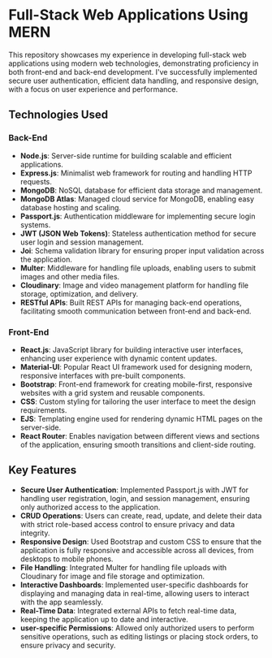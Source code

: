 # Full-Stack Web Applications Using MERN

This repository showcases my experience in developing full-stack web applications using modern web technologies, demonstrating proficiency in both front-end and back-end development.  I've successfully implemented secure user authentication, efficient data handling, and responsive design, with a focus on user experience and performance.

## Technologies Used

### Back-End
- **Node.js**: Server-side runtime for building scalable and efficient applications.
- **Express.js**: Minimalist web framework for routing and handling HTTP requests.
- **MongoDB**: NoSQL database for efficient data storage and management.
- **MongoDB Atlas**: Managed cloud service for MongoDB, enabling easy database hosting and scaling.
- **Passport.js**: Authentication middleware for implementing secure login systems.
- **JWT (JSON Web Tokens)**: Stateless authentication method for secure user login and session management.
- **Joi**: Schema validation library for ensuring proper input validation across the application.
- **Multer**: Middleware for handling file uploads, enabling users to submit images and other media files.
- **Cloudinary**: Image and video management platform for handling file storage, optimization, and delivery.
- **RESTful APIs**: Built REST APIs for managing back-end operations, facilitating smooth communication between front-end and back-end.

### Front-End
- **React.js**: JavaScript library for building interactive user interfaces, enhancing user experience with dynamic content updates.
- **Material-UI**: Popular React UI framework used for designing modern, responsive interfaces with pre-built components.
- **Bootstrap**: Front-end framework for creating mobile-first, responsive websites with a grid system and reusable components.
- **CSS**: Custom styling for tailoring the user interface to meet the design requirements.
- **EJS**: Templating engine used for rendering dynamic HTML pages on the server-side.
- **React Router**: Enables navigation between different views and sections of the application, ensuring smooth transitions and client-side routing.



## Key Features

- **Secure User Authentication**: Implemented Passport.js with JWT for handling user registration, login, and session management, ensuring only authorized access to the application.
- **CRUD Operations**: Users can create, read, update, and delete their data with strict role-based access control to ensure privacy and data integrity.
- **Responsive Design**: Used Bootstrap and custom CSS to ensure that the application is fully responsive and accessible across all devices, from desktops to mobile phones.
- **File Handling**: Integrated Multer for handling file uploads with Cloudinary for image and file storage and optimization.
- **Interactive Dashboards**: Implemented user-specific dashboards for displaying and managing data in real-time, allowing users to interact with the app seamlessly.
- **Real-Time Data**: Integrated external APIs to fetch real-time data, keeping the application up to date and interactive.
- **user-specific Permissions**: Allowed only authorized users to perform sensitive operations, such as editing listings or placing stock orders, to ensure privacy and security.




